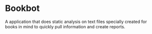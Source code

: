 # Bookbot

A application that does static analysis on text files
specially created for books in mind to quickly pull information 
and create reports.
